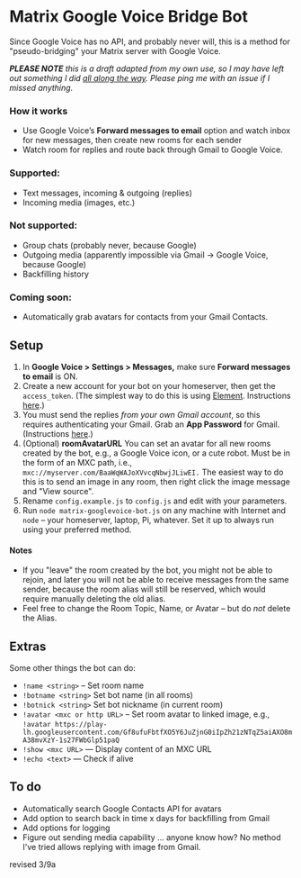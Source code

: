 # Matrix Google Voice Bridge Bot

Since Google Voice has no API, and probably never will, this is a method for "pseudo-bridging" your Matrix server with Google Voice.

_**PLEASE NOTE** this is a draft adapted from my own use, so I may have left out something I did_ [_all along the way_](https://www.youtube.com/watch?v=IkA9b5UWr9g)_. Please ping me with an issue if I missed anything._

### How it works

- Use Google Voice’s **Forward messages to email** option and watch inbox for new messages, then create new rooms for each sender
- Watch room for replies and route back through Gmail to Google Voice.

### Supported:

- Text messages, incoming & outgoing (replies)
- Incoming media (images, etc.)

### Not supported:

- Group chats (probably never, because Google)
- Outgoing media (apparently impossible via Gmail → Google Voice, because Google)
- Backfilling history

### Coming soon:

- Automatically grab avatars for contacts from your Gmail Contacts.

## Setup

1.  In **Google Voice > Settings > Messages,** make sure **Forward messages to email** is ON.
2.  Create a new account for your bot on your homeserver, then get the `access_token`. (The simplest way to do this is using [Element](https://element.io/).  Instructions [here](https://t2bot.io/docs/access_tokens/).)
3.  You must send the replies _from your own Gmail account_, so this requires authenticating your Gmail. Grab an **App Password** for Gmail. (Instructions [here](https://support.google.com/accounts/answer/185833).)
4.  (Optional) **roomAvatarURL** You can set an avatar for all new rooms created by the bot, e.g., a Google Voice icon, or a cute robot. Must be in the form of an MXC path, i.e., `mxc://myserver.com/BaaWqWAJoXVvcqNbwjJLiwEI.` The easiest way to do this is to send an image in any room, then right click the image message and "View source".
5.  Rename `config.example.js` to `config.js` and edit with your parameters.
6.  Run `node matrix-googlevoice-bot.js` on any machine with Internet and `node` – your homeserver, laptop, Pi, whatever. Set it up to always run using your preferred method.

#### Notes

- If you "leave" the room created by the bot, you might not be able to rejoin, and later you will not be able to receive messages from the same sender, because the room alias will still be reserved, which would require manually deleting the old alias.
- Feel free to change the Room Topic, Name, or Avatar – but do _not_ delete the Alias.

## Extras
Some other things the bot can do:
- `!name <string>` – Set room name
- `!botname <string>` Set bot name (in all rooms)
- `!botnick <string>` Set bot nickname (in current room)
- `!avatar <mxc or http URL>` – Set room avatar to linked image, e.g., `!avatar https://play-lh.googleusercontent.com/Gf8ufuFbtfXO5Y6JuZjnG0iIpZh21zNTqZ5aiAXO8mA38mvXzY-1s27FWbGlp51paQ`
- `!show <mxc URL>` — Display content of an MXC URL
- `!echo <text>` — Check if alive

## To do

- Automatically search Google Contacts API for avatars
- Add option to search back in time x days for backfilling from Gmail
- Add options for logging
- Figure out sending media capability ... anyone know how? No method I've tried allows replying with image from Gmail.

revised 3/9a

